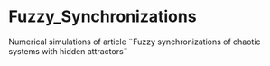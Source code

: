 # Fuzzy_Synchronizations
Numerical simulations of article ¨Fuzzy synchronizations of chaotic systems with hidden attractors¨
